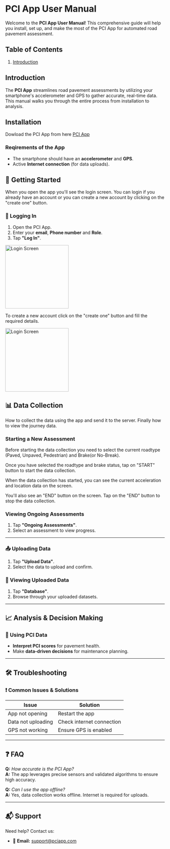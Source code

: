 # PCI App User Manual

Welcome to the **PCI App User Manual**! This comprehensive guide will help you install, set up, and make the most of the PCI App for automated road pavement assessment.

## Table of Contents

1. [Introduction](#introduction)

## Introduction

The **PCI App** streamlines road pavement assessments by utilizing your smartphone's accelerometer and GPS to gather accurate, real-time data. This manual walks you through the entire process from installation to analysis.

## Installation

Dowload the PCI App from here [PCI App](https://drive.google.com/file/d/18HJ9-j7Yavbx72-MPdU0XjzGVhlu_EJx/view?usp=sharing)

### Reqirements of the App

- The smartphone should have an **accelerometer** and **GPS**.
- Active **Internet connection** (for data uploads).

## 🔑 Getting Started

When you open the app you'll see the login screen. You can login if you already have an account or you can create a new account by clicking on the "create one" button.

### 🔐 Logging In

1. Open the PCI App.
2. Enter your **email**, **Phone number** and **Role**.
3. Tap **"Log In"**.

<img src="assets\screens\login_screen.jpg" alt="Login Screen" width="200"/>

To create a new account click on the "create one" button and fill the required details.

<img src="assets\screens\signup_screen.jpg" alt="Login Screen" width="200"/>

## 📊 Data Collection

How to collect the data using the app and send it to the server. Finally how to view the journey data.

### Starting a New Assessment

Before starting the data collection you need to select the current roadtype (Paved, Unpaved, Pedestrian) and Brake(or No-Break).

Once you have selected the roadtype and brake status, tap on "START" button to start the data collection.

When the data collection has started, you can see the current acceleration and location data on the screen.

You'll also see an "END" button on the screen. Tap on the "END" button to stop the data collection.

### Viewing Ongoing Assessments

1. Tap **"Ongoing Assessments"**.
2. Select an assessment to view progress.

---

### 📤 Uploading Data

1. Tap **"Upload Data"**.
2. Select the data to upload and confirm.

### 📂 Viewing Uploaded Data

1. Tap **"Database"**.
2. Browse through your uploaded datasets.

---

## 📈 Analysis & Decision Making

### 🧐 Using PCI Data

- **Interpret PCI scores** for pavement health.
- Make **data-driven decisions** for maintenance planning.

---

## 🛠️ Troubleshooting

### ❗ Common Issues & Solutions

| **Issue**          | **Solution**              |
| ------------------ | ------------------------- |
| App not opening    | Restart the app           |
| Data not uploading | Check internet connection |
| GPS not working    | Ensure GPS is enabled     |

---

## ❓ FAQ

**Q:** _How accurate is the PCI App?_  
**A:** The app leverages precise sensors and validated algorithms to ensure high accuracy.

**Q:** _Can I use the app offline?_  
**A:** Yes, data collection works offline. Internet is required for uploads.

---

## 📬 Support

Need help? Contact us:

- 📧 **Email:** [support@pciapp.com](mailto:support@pciapp.com)
